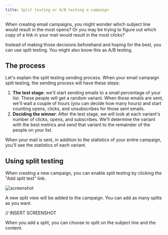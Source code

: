 ```yaml
---
title: Split testing or A/B testing a campaign
---
```


When creating email campaigns, you might wonder which subject line would result in the most opens? Or you may be trying to figure out which copy of a link in your mail would result in the most clicks?

Instead of making those decisions beforehand and hoping for the best, you can use split testing. You might also know this as A/B testing.

## The process

Let's explain the split testing sending process. When your email campaign split testing, the sending process will have these steps:

1. **The test stage**: we'll start sending emails to a small percentage of your list. These people will get a random variant. When those emails are sent, we'll wait a couple of hours (you can decide how many hours) and start counting opens, clicks, and unsubscribes for those sent emails.
2. **Deciding the winner**: After the test stage, we will look at each variant's number of clicks, opens, and subscribes. We'll determine the variant with the best metrics and send that variant to the remainder of the people on your list.

When your mail is sent, in addition to the statistics of your entire campaign, you'll see the statistics of each variant.

## Using split testing

When creating a new campaign, you can enable split testing by clicking the "Add split test" link.

![screenshot](/images/docs/self-hosted/v7/campaigns/campaign-split-testing.png)

A new split view will be added to the campaign. You can add as many splits as you want.

// INSERT SCREENSHOT

When you add a split, you can choose to split on the subject line and the content.
